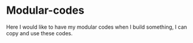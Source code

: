 # Modular-codes
Here I would like to have my modular codes when I build something, I can copy and use these codes.

